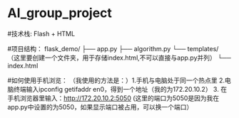 # AI_group_project

#技术栈: Flash + HTML

#项目结构：
flask_demo/
├── app.py
├── algorithm.py
└── templates/ （这里要创建一个文件夹，用于存储index.html,不可以直接与app.py并列）
    └── index.html
    
    
#如何使用手机浏览：
（我使用的方法是：）1.手机与电脑处于同一个热点里
                2.电脑终端输入ipconfig getifaddr en0，得到一个地址（我的为172.20.10.2）
                3. 在手机浏览器里输入：http://172.20.10.2:5050   (这里的端口为5050是因为我在app.py中设置的为5050，如果显示端口被占用，可以换一个端口）


        

 
